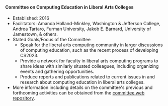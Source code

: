 #### Committee on Computing Education in Liberal Arts Colleges

- Established: 2016
- Facilitators: Amanda Holland-Minkley, Washington & Jefferson College, Andrea Tartaro, Furman University, Jakob E. Barnard, University of Jamestown, & others.
- Stated Goals/Focus of the Committee
  - Speak for the liberal arts computing community in larger discussions of computing education, such as the recent process of developing CS2023.
  - Provide a network for faculty in liberal arts computing programs to share ideas with similarly situated colleagues, including organizing events and gathering opportunities.
  - Produce reports and publications related to current issues in and research about computing education in liberal arts colleges.
- More information including details on the committee's previous and forthcoming activities can be obtained from the [committee web repository](https://computing-in-the-liberal-arts.github.io/).
